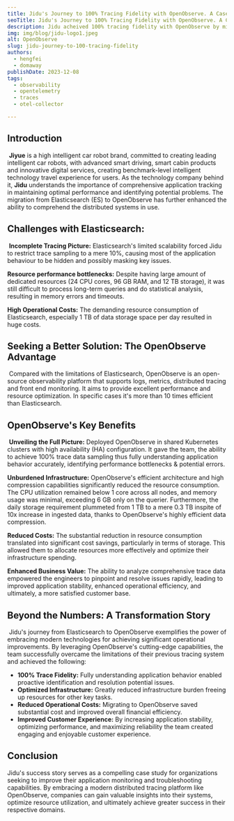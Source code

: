 ```yaml
---
title: Jidu's Journey to 100% Tracing Fidelity with OpenObserve. A Case Study
seoTitle: Jidu's Journey to 100% Tracing Fidelity with OpenObserve. A Case Study
description: Jidu acheived 100% tracing fidelity with OpenObserve by migrating from Elasticsearch to OpenObserve. Read this case study to learn how they did it.
img: img/blog/jidu-logo1.jpeg
alt: OpenObserve
slug: jidu-journey-to-100-tracing-fidelity
authors: 
  - hengfei
  - domaway
publishDate: 2023-12-08
tags:
  - observability
  - opentelemetry
  - traces
  - otel-collector

---
```


## Introduction
​
**Jiyue** is a high intelligent car robot brand, committed to creating leading intelligent car robots, with advanced smart driving, smart cabin products and innovative digital services, creating benchmark-level intelligent technology travel experience for users. As the technology company behind it, **Jidu** understands the importance of comprehensive application tracking in maintaining optimal performance and identifying potential problems. The migration from Elasticsearch (ES) to OpenObserve has further enhanced the ability to comprehend the distributed systems in use.
​
## Challenges with Elasticsearch:
​
**Incomplete Tracing Picture:** Elasticsearch's limited scalability forced Jidu to restrict trace sampling to a mere 10%, causing most of the application behaviour to be hidden and possibly masking key issues.

**Resource performance bottlenecks:** Despite having large amount of dedicated resources (24 CPU cores, 96 GB RAM, and 12 TB storage), it was still difficult to process long-term queries and do statistical analysis, resulting in memory errors and timeouts.

**High Operational Costs:** The demanding resource consumption of Elasticsearch, especially 1 TB of data storage space per day resulted in huge costs.
​
## Seeking a Better Solution: The OpenObserve Advantage
​
Compared with the limitations of Elasticsearch, OpenObserve is an open-source observability platform that supports logs, metrics, distributed tracing and front end monitoring. It aims to provide excellent performance and resource optimization. In specific cases it's more than 10 times efficient than Elasticsearch.
​
## OpenObserve's Key Benefits
​
**Unveiling the Full Picture:** Deployed OpenObserve in shared Kubernetes clusters with high availability (HA) configuration. It gave the team, the ability to achieve 100% trace data sampling thus fully understanding application behavior accurately, identifying performance bottlenecks & potential errors.

**Unburdened Infrastructure:** OpenObserve's efficient architecture and high compression capabilities significantly reduced the resource consumption. The CPU utilization remained below 1 core across all nodes, and memory usage was minimal, exceeding 6 GB only on the querier. Furthermore, the daily storage requirement plummeted from 1 TB to a mere 0.3 TB inspite of 10x increase in ingested data, thanks to OpenObserve's highly efficient data compression.

**Reduced Costs:** The substantial reduction in resource consumption translated into significant cost savings, particularly in terms of storage. This allowed them to allocate resources more effectively and optimize their infrastructure spending.

**Enhanced Business Value:** The ability to analyze comprehensive trace data empowered the engineers to pinpoint and resolve issues rapidly, leading to improved application stability, enhanced operational efficiency, and ultimately, a more satisfied customer base.
​
## Beyond the Numbers: A Transformation Story
​
Jidu's journey from Elasticsearch to OpenObserve exemplifies the power of embracing modern technologies for achieving significant operational improvements. By leveraging OpenObserve's cutting-edge capabilities, the team successfully overcame the limitations of their previous tracing system and achieved the following:
​
- **100% Trace Fidelity:** Fully understanding application behavior enabled proactive identification and resolution potential issues.
- **Optimized Infrastructure:** Greatly reduced infrastructure burden freeing up resources for other key tasks.
- **Reduced Operational Costs:** Migrating to OpenObserve saved substantial cost and improved overall financial efficiency.
- **Improved Customer Experience:** By increasing application stability, optimizing performance, and maximizing reliability the team created engaging and enjoyable customer experience.​

## Conclusion

Jidu's success story serves as a compelling case study for organizations seeking to improve their application monitoring and troubleshooting capabilities. By embracing a modern distributed tracing platform like OpenObserve, companies can gain valuable insights into their systems, optimize resource utilization, and ultimately achieve greater success in their respective domains.

